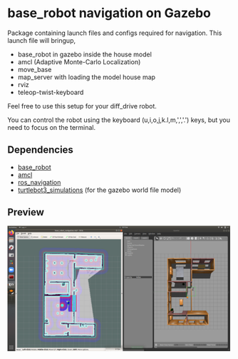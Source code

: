# base_robot navigation on Gazebo
Package containing launch files and configs required for navigation. 
This launch file will bringup,
 - base_robot in gazebo inside the house model
 - amcl (Adaptive Monte-Carlo Localization)
 - move_base
 - map_server with loading the model house map
 - rviz
 - teleop-twist-keyboard 

Feel free to use this setup for your diff_drive robot. 
 
You can control the robot using the keyboard (u,i,o,j,k.l,m,',','.') keys, but you need to focus on the terminal.

## Dependencies

 - [base_robot](https://github.com/IsuruKalhara/ros_gazebo_base_model)
 - [amcl](http://wiki.ros.org/amcl)
 - [ros_navigation](http://wiki.ros.org/navigation)
 - [turtlebot3_simulations](https://github.com/ROBOTIS-GIT/turtlebot3_simulations) (for the gazebo world file model)

## Preview

<img src="images/view.png" width="500"/>
